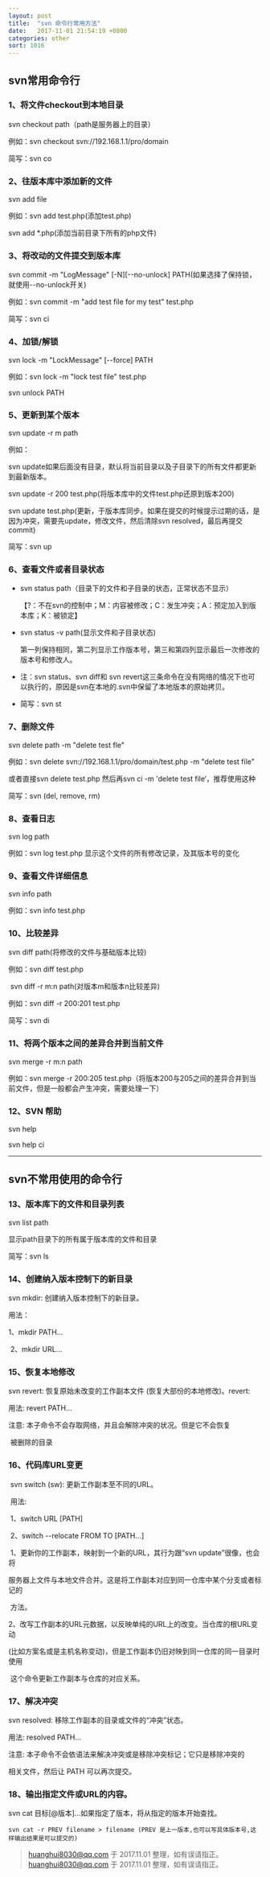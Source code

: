 ```yaml
---
layout: post
title:  "svn 命令行常用方法"
date:   2017-11-01 21:54:19 +0800
categories: other
sort: 1016
---
```


## svn常用命令行

### 1、将文件checkout到本地目录 

  svn checkout path（path是服务器上的目录） 

   例如：svn checkout svn://192.168.1.1/pro/domain 

   简写：svn co 

### 2、往版本库中添加新的文件 

svn add file 

例如：svn add test.php(添加test.php) 

svn add *.php(添加当前目录下所有的php文件) 

### 3、将改动的文件提交到版本库 

svn commit -m "LogMessage" [-N][--no-unlock] PATH(如果选择了保持锁，就使用--no-unlock开关) 

 例如：svn commit -m "add test file for my test" test.php 

 简写：svn ci 

### 4、加锁/解锁  

svn lock -m "LockMessage" [--force] PATH 

例如：svn lock -m "lock test file" test.php 

svn unlock PATH 

### 5、更新到某个版本 

svn update -r m path 

例如： 

   svn update如果后面没有目录，默认将当前目录以及子目录下的所有文件都更新到最新版本。 

   svn update -r 200 test.php(将版本库中的文件test.php还原到版本200) 

   svn update test.php(更新，于版本库同步。如果在提交的时候提示过期的话，是因为冲突，需要先update，修改文件，然后清除svn resolved，最后再提交commit)

 简写：svn up 

### 6、查看文件或者目录状态 

- svn status path（目录下的文件和子目录的状态，正常状态不显示） 

     【?：不在svn的控制中；M：内容被修改；C：发生冲突；A：预定加入到版本库；K：被锁定】 

- svn status -v path(显示文件和子目录状态) 

     第一列保持相同，第二列显示工作版本号，第三和第四列显示最后一次修改的版本号和修改人。 

- 注：svn status、svn diff和 svn revert这三条命令在没有网络的情况下也可以执行的，原因是svn在本地的.svn中保留了本地版本的原始拷贝。

- 简写：svn st 

### 7、删除文件 

svn delete path -m "delete test fle" 

  例如：svn delete svn://192.168.1.1/pro/domain/test.php -m "delete test file" 

  或者直接svn delete test.php 然后再svn ci -m 'delete test file‘，推荐使用这种 

  简写：svn (del, remove, rm) 

### 8、查看日志 

svn log path 

例如：svn log test.php 显示这个文件的所有修改记录，及其版本号的变化 

### 9、查看文件详细信息 

svn info path 

例如：svn info test.php 

### 10、比较差异 

svn diff path(将修改的文件与基础版本比较) 

  例如：svn diff test.php 

​       svn diff -r m:n path(对版本m和版本n比较差异) 

  例如：svn diff -r 200:201 test.php 

  简写：svn di 

### 11、将两个版本之间的差异合并到当前文件 

svn merge -r m:n path 

例如：svn merge -r 200:205 test.php（将版本200与205之间的差异合并到当前文件，但是一般都会产生冲突，需要处理一下） 

### 12、SVN 帮助  

svn help 

svn help ci



----



##  svn不常用使用的命令行 

### 13、版本库下的文件和目录列表 

svn list path 

  显示path目录下的所有属于版本库的文件和目录 

  简写：svn ls  

### 14、创建纳入版本控制下的新目录 

svn mkdir: 创建纳入版本控制下的新目录。 

用法：

 1、mkdir PATH... 

​        2、mkdir URL... 

### 15、恢复本地修改 

svn revert: 恢复原始未改变的工作副本文件 (恢复大部份的本地修改)。revert: 

用法: revert PATH... 

注意: 本子命令不会存取网络，并且会解除冲突的状况。但是它不会恢复 

​        被删除的目录 

### 16、代码库URL变更 

​    svn switch (sw): 更新工作副本至不同的URL。 

​    用法: 

​	  1、switch URL [PATH] 

​          2、switch --relocate FROM TO [PATH...] 

 

​          1、更新你的工作副本，映射到一个新的URL，其行为跟“svn update”很像，也会将 

​             服务器上文件与本地文件合并。这是将工作副本对应到同一仓库中某个分支或者标记的 

​             方法。 

​          2、改写工作副本的URL元数据，以反映单纯的URL上的改变。当仓库的根URL变动 

​             (比如方案名或是主机名称变动)，但是工作副本仍旧对映到同一仓库的同一目录时使用 

​             这个命令更新工作副本与仓库的对应关系。 

### 17、解决冲突 

svn resolved: 移除工作副本的目录或文件的“冲突”状态。 

  用法: resolved PATH... 

  注意: 本子命令不会依语法来解决冲突或是移除冲突标记；它只是移除冲突的 

  相关文件，然后让 PATH 可以再次提交。 

### 18、输出指定文件或URL的内容。 

svn cat 目标[@版本]...如果指定了版本，将从指定的版本开始查找。 

    svn cat -r PREV filename > filename (PREV 是上一版本,也可以写具体版本号,这样输出结果是可以提交的)
    

> huanghui8030@qq.com 于 2017.11.01  整理，如有误请指正。
> huanghui8030@qq.com 于 2017.11.01  整理，如有误请指正。